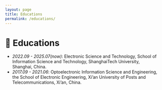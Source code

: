```yaml
---
layout: page
title: Educations
permalink: /educations/
---
```


# 📖 Educations
- *2022.09 - 2025.07(now)*: Electronic Science and Technology, School of Information Science and Technology, ShanghaiTech University, Shanghai, China.
- *2017.09 - 2021.06*: Optoelectronic Information Science and Engineering, the School of Electronic Engineering, Xi’an University of Posts and Telecommunications, Xi’an, China. 

